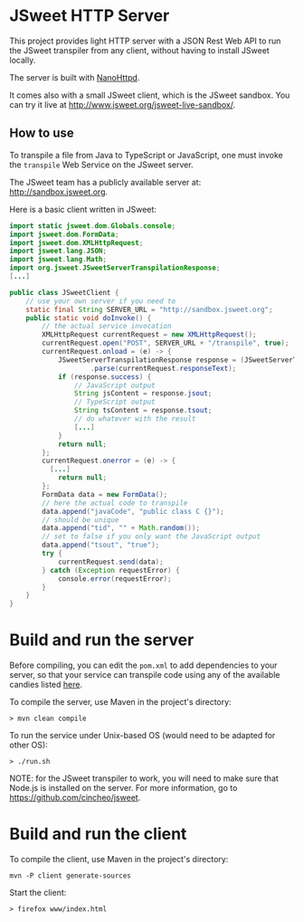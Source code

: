 # JSweet HTTP Server

This project provides light HTTP server with a JSON Rest Web API to run the JSweet transpiler from any client, without having to install JSweet locally.

The server is built with [NanoHttpd](https://github.com/NanoHttpd/nanohttpd).

It comes also with a small JSweet client, which is the JSweet sandbox. You can try it live at http://www.jsweet.org/jsweet-live-sandbox/. 

## How to use

To transpile a file from Java to TypeScript or JavaScript, one must invoke the ``transpile`` Web Service on the JSweet server.

The JSweet team has a publicly available server at: http://sandbox.jsweet.org.

Here is a basic client written in JSweet:

```java
import static jsweet.dom.Globals.console;
import jsweet.dom.FormData;
import jsweet.dom.XMLHttpRequest;
import jsweet.lang.JSON;
import jsweet.lang.Math;
import org.jsweet.JSweetServerTranspilationResponse;
[...]

public class JSweetClient {
	// use your own server if you need to
	static final String SERVER_URL = "http://sandbox.jsweet.org";
	public static void doInvoke() { 
		// the actual service invocation
		XMLHttpRequest currentRequest = new XMLHttpRequest();
		currentRequest.open("POST", SERVER_URL + "/transpile", true);
		currentRequest.onload = (e) -> {
			JSweetServerTranspilationResponse response = (JSweetServerTranspilationResponse) JSON
					.parse(currentRequest.responseText);
			if (response.success) {
				// JavaScript output
  				String jsContent = response.jsout;
				// TypeScript output
				String tsContent = response.tsout;
				// do whatever with the result
				[...]
			}
			return null;
		};
		currentRequest.onerror = (e) -> {
		  [...]
			return null;
		};
		FormData data = new FormData();
		// here the actual code to transpile
		data.append("javaCode", "public class C {}");
		// should be unique
		data.append("tid", "" + Math.random());
		// set to false if you only want the JavaScript output
		data.append("tsout", "true");
		try {
			currentRequest.send(data);
		} catch (Exception requestError) {
			console.error(requestError);
		}
	}
}
```

# Build and run the server

Before compiling, you can edit the ``pom.xml`` to add dependencies to your server, so that your service can transpile code using any of the available candies listed [here](http://www.jsweet.org/candies-releases/).

To compile the server, use Maven in the project's directory:

```
> mvn clean compile
```

To run the service under Unix-based OS (would need to be adapted for other OS):

```
> ./run.sh
```

NOTE: for the JSweet transpiler to work, you will need to make sure that Node.js is installed on the server. For more information, go to https://github.com/cincheo/jsweet.

# Build and run the client

To compile the client, use Maven in the project's directory:

```
mvn -P client generate-sources
```

Start the client:

```
> firefox www/index.html
```
